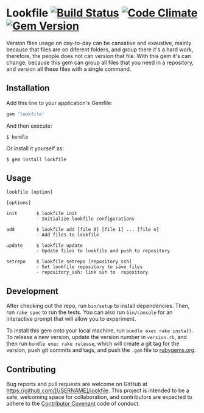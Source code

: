 # Lookfile [![Build Status](https://travis-ci.org/LucianoPC/lookfile.svg?branch=master)](https://travis-ci.org/LucianoPC/lookfile) [![Code Climate](https://codeclimate.com/github/LucianoPC/lookfile/badges/gpa.svg)](https://codeclimate.com/github/LucianoPC/lookfile) [![Gem Version](https://badge.fury.io/rb/lookfile.svg)](https://badge.fury.io/rb/lookfile)

Version files usage on day-to-day can be cansative and exaustive, mainly
because that files are on diferent folders, and group there it's a hard
work, therefore, the people does not can version that file. With this gem
it's can change, because this gem can group all files that you need in
a repository, and version all these files with a single command.

## Installation

Add this line to your application's Gemfile:

```ruby
gem 'lookfile'
```

And then execute:

    $ bundle

Or install it yourself as:

    $ gem install lookfile

## Usage

    lookfile [option]

    [options]

    init       $ lookfile init
               - Initialize lookfile configurations

    add        $ lookfile add [file 0] [file 1] ... [file n]
               - Add files to lookfile

    update     $ lookfile update
               - Update files to lookfile and push to repository

    setrepo    $ lookfile setrepo [repository_ssh]
               - Set lookfile repository to save files
               - repository_ssh: link ssh to  repository


## Development

After checking out the repo, run `bin/setup` to install dependencies. Then,
run `rake spec` to run the tests. You can also run `bin/console` for an
interactive prompt that will allow you to experiment.

To install this gem onto your local machine, run `bundle exec rake install`.
To release a new version, update the version number in `version.rb`, and then
run `bundle exec rake release`, which will create a git tag for the version,
push git commits and tags, and push the `.gem` file to
[rubygems.org](https://rubygems.org).

## Contributing

Bug reports and pull requests are welcome on GitHub at
https://github.com/[USERNAME]/lookfile. This project is intended to be a
safe, welcoming space for collaboration, and contributors are expected to
adhere to the [Contributor Covenant](http://contributor-covenant.org)
code of conduct.

